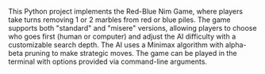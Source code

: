 This Python project implements the Red-Blue Nim Game, where players take turns removing 1 or 2 marbles from red or blue piles. The game supports both "standard" and "misere" versions, allowing players to choose who goes first (human or computer) and adjust the AI difficulty with a customizable search depth. The AI uses a Minimax algorithm with alpha-beta pruning to make strategic moves. The game can be played in the terminal with options provided via command-line arguments.
